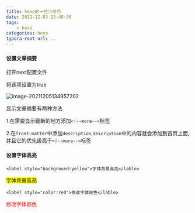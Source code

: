 ```yaml
---
title: hexo的一些小技巧
date: 2021-12-03 13:48:36
tags:
    - hexo
categories: hexo
typora-root-url: ..
---
```


#### 设置文章摘要

打开next配置文件

将该项设置为true

![image-20211205134957202](https://blue-satchel.oss-cn-chengdu.aliyuncs.com/img/image-20211205134957202.png)

显示文章摘要有两种方法

1.在需要显示截断的地方添加`<!--more-->`标签

2.在`front-matter`中添加`description`,`description`中的内容就会添加到首页上面,并且它的优先级高于`<!--more-->`标签

#### 设置字体高亮

`<label style="background:yellow">字体背景高亮</lable>`

<label style="background:yellow">字体背景高亮</lable>

`<label style="color:red">修改字体颜色</lable>`

<label style="color:red">修改字体颜色</lable>
